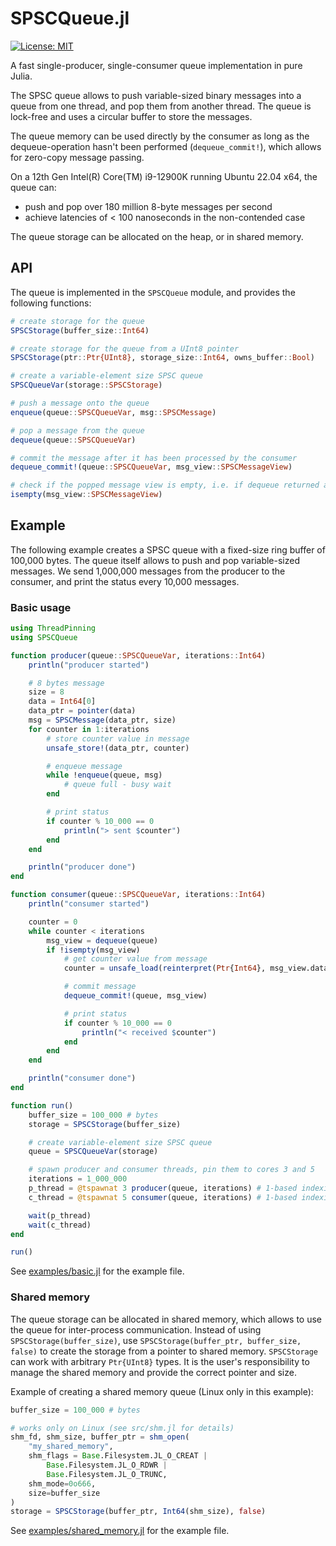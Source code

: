 # SPSCQueue.jl

[![License: MIT](https://img.shields.io/badge/License-MIT-yellow.svg)](https://opensource.org/licenses/MIT)

A fast single-producer, single-consumer queue implementation in pure Julia.

The SPSC queue allows to push variable-sized binary messages into a queue from one thread, and pop them from another thread.
The queue is lock-free and uses a circular buffer to store the messages.

The queue memory can be used directly by the consumer as long as the dequeue-operation hasn't been performed (`dequeue_commit!`), which allows for zero-copy message passing.

On a 12th Gen Intel(R) Core(TM) i9-12900K running Ubuntu 22.04 x64, the queue can:

* push and pop over 180 million 8-byte messages per second
* achieve latencies of < 100 nanoseconds in the non-contended case

The queue storage can be allocated on the heap, or in shared memory.

## API

The queue is implemented in the `SPSCQueue` module, and provides the following functions:

```julia
# create storage for the queue
SPSCStorage(buffer_size::Int64)

# create storage for the queue from a UInt8 pointer
SPSCStorage(ptr::Ptr{UInt8}, storage_size::Int64, owns_buffer::Bool)

# create a variable-element size SPSC queue
SPSCQueueVar(storage::SPSCStorage)

# push a message onto the queue
enqueue(queue::SPSCQueueVar, msg::SPSCMessage) 

# pop a message from the queue
dequeue(queue::SPSCQueueVar)

# commit the message after it has been processed by the consumer
dequeue_commit!(queue::SPSCQueueVar, msg_view::SPSCMessageView)

# check if the popped message view is empty, i.e. if dequeue returned a message
isempty(msg_view::SPSCMessageView)
```

## Example

The following example creates a SPSC queue with a fixed-size ring buffer of 100,000 bytes.
The queue itself allows to push and pop variable-sized messages. We send 1,000,000 messages from the producer to the consumer, and print the status every 10,000 messages.

### Basic usage

```julia
using ThreadPinning
using SPSCQueue

function producer(queue::SPSCQueueVar, iterations::Int64)
    println("producer started")

    # 8 bytes message
    size = 8
    data = Int64[0]
    data_ptr = pointer(data)
    msg = SPSCMessage(data_ptr, size)
    for counter in 1:iterations
        # store counter value in message
        unsafe_store!(data_ptr, counter)

        # enqueue message
        while !enqueue(queue, msg)
            # queue full - busy wait
        end

        # print status
        if counter % 10_000 == 0
            println("> sent $counter")
        end
    end

    println("producer done")
end

function consumer(queue::SPSCQueueVar, iterations::Int64)
    println("consumer started")

    counter = 0
    while counter < iterations
        msg_view = dequeue(queue)
        if !isempty(msg_view)
            # get counter value from message
            counter = unsafe_load(reinterpret(Ptr{Int64}, msg_view.data))

            # commit message
            dequeue_commit!(queue, msg_view)

            # print status
            if counter % 10_000 == 0
                println("< received $counter")
            end
        end
    end

    println("consumer done")
end

function run()
    buffer_size = 100_000 # bytes
    storage = SPSCStorage(buffer_size)

    # create variable-element size SPSC queue
    queue = SPSCQueueVar(storage)

    # spawn producer and consumer threads, pin them to cores 3 and 5
    iterations = 1_000_000
    p_thread = @tspawnat 3 producer(queue, iterations) # 1-based indexing
    c_thread = @tspawnat 5 consumer(queue, iterations) # 1-based indexing

    wait(p_thread)
    wait(c_thread)
end

run()
```

See [examples/basic.jl](examples/basic.jl) for the example file.

### Shared memory

The queue storage can be allocated in shared memory, which allows to use the queue for inter-process communication.
Instead of using `SPSCStorage(buffer_size)`, use `SPSCStorage(buffer_ptr, buffer_size, false)` to create the storage from a pointer to shared memory.
`SPSCStorage` can work with arbitrary `Ptr{UInt8}` types. It is the user's responsibility to manage the shared memory and provide the correct pointer and size.

Example of creating a shared memory queue (Linux only in this example):

```julia
buffer_size = 100_000 # bytes

# works only on Linux (see src/shm.jl for details)
shm_fd, shm_size, buffer_ptr = shm_open(
    "my_shared_memory",
    shm_flags = Base.Filesystem.JL_O_CREAT |
        Base.Filesystem.JL_O_RDWR |
        Base.Filesystem.JL_O_TRUNC,
    shm_mode=0o666,
    size=buffer_size
)
storage = SPSCStorage(buffer_ptr, Int64(shm_size), false)
```

See [examples/shared_memory.jl](examples/shared_memory.jl) for the example file.
